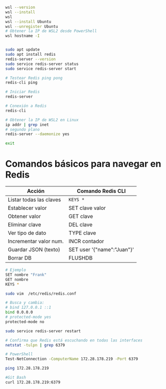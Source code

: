 ```sh
wsl --version
wsl --install
wsl
wsl --install Ubuntu
wsl --unregister Ubuntu
# Obtener la IP de WSL2 desde PowerShell
wsl hostname -I


sudo apt update
sudo apt install redis
redis-server --version
sudo service redis-server status
sudo service redis-server start

# Testear Redis ping pong
redis-cli ping

# Iniciar Redis
redis-server

# Conexión a Redis
redis-cli

# Obtener la IP de WSL2 en Linux
ip addr | grep inet
# segundo plano
redis-server --daemonize yes

exit
```

# Comandos básicos para navegar en Redis

| Acción                  | Comando Redis CLI          |
| ----------------------- | -------------------------- |
| Listar todas las claves | `KEYS *`                   |
| Establecer valor        | SET clave valor            |
| Obtener valor           | GET clave                  |
| Eliminar clave          | DEL clave                  |
| Ver tipo de dato        | TYPE clave                 |
| Incrementar valor num.  | INCR contador              |
| Guardar JSON (texto)    | SET user '{"name":"Juan"}' |
| Borrar DB               | FLUSHDB                    |

```sh
# Ejemplo
SET nombre "Frank"
GET nombre
KEYS *
```

```sh
sudo vim  /etc/redis/redis.conf

# Busca y cambia:
# bind 127.0.0.1 ::1
bind 0.0.0.0
# protected-mode yes
protected-mode no

sudo service redis-server restart

# Confirma que Redis está escuchando en todas las interfaces
netstat -tulpn | grep 6379

# PowerShell
Test-NetConnection -ComputerName 172.28.178.219 -Port 6379

ping 172.28.178.219

#Git Bash
curl 172.28.178.219:6379

```

